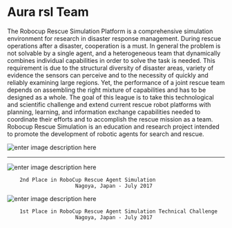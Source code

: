 Aura rsl Team
==================================

The Robocup Rescue Simulation Platform is a comprehensive simulation environment for research in disaster response management. During rescue operations after a disaster, cooperation is a must. In general the problem is not solvable by a single agent, and a heterogeneous team that dynamically combines individual capabilities in order to solve the task is needed. This requirement is due to the structural diversity of disaster areas, variety of evidence the sensors can perceive and to the necessity of quickly and reliably examining large regions. Yet, the performance of a joint rescue team depends on assembling the right mixture of capabilities and has to be designed as a whole. The goal of this league is to take this technological and scientific challenge and extend current rescue robot platforms with planning, learning, and information exchange capabilities needed to coordinate their efforts and to accomplish the rescue mission as a team. Robocup Rescue Simulation is an education and research project intended to promote the development of robotic agents for search and rescue. 


![enter image description here](http://roborescue.sourceforge.net/2017/results/Result_development/59793ace24ae4f116f38fa0e/59793cf724ae4f171f1f1f61/59793cf724ae4f171f1f1f62/img_log/snapshot-init.png)


---------------------------------


![enter image description here](http://roborescue.sourceforge.net/web/2017/images/agent-award.jpg)

        2nd Place in RoboCup Rescue Agent Simulation 
                          Nagoya, Japan - July 2017 


![enter image description here](http://roborescue.sourceforge.net/web/2017/images/technical-award.jpg)

        1st Place in RoboCup Rescue Agent Simulation Technical Challenge 
                          Nagoya, Japan - July 2017 

